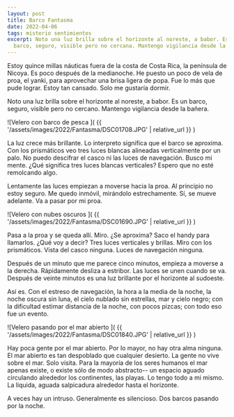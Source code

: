 ```yaml
---
layout: post
title: Barco Fantasma
date: 2022-04-06
tags: misterio sentimientos
excerpt: Noto una luz brilla sobre el horizonte al noreste, a babor. Es un
  barco, seguro, visible pero no cercana. Mantengo vigilancia desde la bañera.
---
```


Estoy quince millas náuticas fuera de la costa de Costa Rica, la península
de Nicoya. Es poco después de la medianoche. He puesto un poco de vela
de proa, el yanki, para aprovechar una brisa ligera de popa. Fue lo más que
pude lograr. Estoy tan cansado. Solo me gustaría dormir.

Noto una luz brilla sobre el horizonte al noreste, a babor. Es un barco,
seguro, visible pero no cercano. Mantengo vigilancia desde la bañera.

![Velero con barco de pesca  ](
  {{ '/assets/images/2022/Fantasma/DSC01708.JPG' | relative_url }}
)

La luz crece más brillante. Lo interpreto significa que el barco se
aproxima. Con los prismáticos veo tres luces blancas alineadas verticalmente
por un palo. No puedo descifrar el casco ni las luces de navegación. Busco mi
mente. ¿Qué significa tres luces blancas verticales? Espero que no esté
remolcando algo.

Lentamente las luces empiezan a moverse hacia la proa. Al principio no estoy
seguro. Me quedo inmóvil, mirándolo estrechamente. Sí, se mueve adelante.
Va a pasar por mi proa.

![Velero con nubes oscuros  ](
  {{ '/assets/images/2022/Fantasma/DSC01690.JPG' | relative_url }}
)

Pasa a la proa y se queda allí. Miro. ¿Se aproxima? Saco el handy para
llamarlos. ¿Qué voy a decir?
Tres luces verticales y brillas.
Miro con los prismáticos.
Vista del casco ninguna. Luces de navegación ninguna.

Después de un minuto que me parece cinco minutos, empieza a moverse a la
derecha. Rápidamente desliza a estribor. Las luces se unen cuando se va.
Después de veinte minutos es una luz brillante por el horizonte al sudoeste.

Así es. Con el estreso de navegación, la hora a la media de la noche, la
noche oscura sin luna, el cielo nublado sin estrellas, mar y cielo negro;
con la dificultad estimar distancia de la noche, con pocos pizcas; con todo
eso fue un evento.

![Velero pasando por el mar abierto  ](
  {{ '/assets/images/2022/Fantasma/DSC01840.JPG' | relative_url }}
)

Hay poca gente por el mar abierto. Por lo mayor, no hay otra alma ninguna.
El mar abierto es tan despoblado que cualquier desierto. La gente no vive
sobre el mar. Solo visita.  Para la mayoría de los seres humanos el mar apenas
existe, o existe sólo de modo abstracto-- un espacio aguado circulando
alrededor los continentes, las playas.  Lo tengo todo a mi mismo. La líquida,
aguada salpicadura alrededor hasta el horizonte.

A veces hay un intruso. Generalmente es silencioso. Dos barcos pasando
por la noche.
